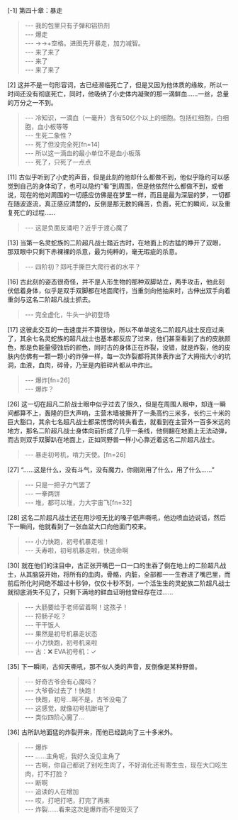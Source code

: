 
[-1] 第四十章：暴走
>--- 我的包里只有子弹和铝热剂<br>
>--- 爆走<br>
>--- →→+空格。进图先开暴走，加力减智。<br>
>--- 来了来了<br>
>--- 来了<br>
>--- 来了来了<br>

[2] 这并不是一句形容词，古已经濒临死亡了，但是又因为他体质的缘故，所以一时间还没有彻底死亡，同时，他吸纳了小史体内凝聚的那一滴鲜血……一丝，总量的万分之一不到。
>--- 冷知识，一滴血（一毫升）含有50亿个以上的细胞。包括红细胞，白细胞，血小板等等<br>
>--- 生死二象性？<br>
>--- 死了但没完全死[fn=14]<br>
>--- 所以这一滴血的最小单位不是血小板落<br>
>--- 死了，只死了一点点<br>

[11] 古似乎听到了小史的声音，但是此刻的他却什么都做不到，他似乎隐约可以感觉到自己的身体动了，也可以隐约“看”到周围，但是他依然什么都做不到，或者说，现在的他对周围的一切感应仿佛是在梦里一样，而且是最为深层的梦，一切都在随波逐流，真正感应清楚的，反倒是那无数的痛苦，负面，死亡的瞬间，以及重复死亡的过程……
>--- 这是负面反涌吧？近乎于渡心魔了<br>

[13] 当第一名灵蛇族的二阶超凡战士踏近古时，在地面上的古猛的睁开了双眼，那双眼中只剩下赤裸裸的杀意，最为纯粹的，毫无瑕疵的杀意。
>--- 四阶初？郑吒手撕巨大爬行者的水平？<br>

[16] 古此刻的姿态很奇怪，并不是人形生物的那种双脚站立，两手攻击，他此刻伏低着身体，似乎是双手双脚都在地面爬行，当重剑向他抽来时，古伸出双手向着重剑与这名二阶超凡战士抓去。
>--- 完全虚化，牛头一护初登场<br>

[17] 这彼此交互的一击速度并不算很快，所以不单单这名二阶超凡战士反应过来了，其余七名灵蛇族的超凡战士也基本都反应了过来，他们甚至看到了古的皮肤颜色，那是负能量侵蚀后的颜色，同时古的身体正在炸裂，没错，就是炸裂，他的皮肤内仿佛有一颗一颗小的炸弹一样，每一次炸裂都将其体表炸出了大拇指大小的坑洞，血液，血肉，碎骨，乃至是内脏碎片都从中炸出。
>--- 爆炸[fn=26]<br>
>--- 爆炸？<br>

[26] 这一切在超凡二阶战士眼中似乎过去了很久，但是在周围人眼中，却连一瞬间都算不上，轰隆的巨大声响，主营木墙被撕开了一条高约三米多，长约三十米的巨大豁口，其余七名超凡战士都呆愣愣的转头看去，就看到在主营外一百多米远的地方，那名二阶超凡战士身体向前折成了几乎一条线，他侧翻在地面上无法动弹，而古则双手双脚趴在地面上，正如同野兽一样小心靠近着这名二阶超凡战士。
>--- 暴走初号机，啃力天使。[fn=26]<br>

[27] “……这是什么，没有斗气，没有魔力，你刚刚用了什么，用了什么……”
>--- 只是一把子力气罢了<br>
>--- 一拳两饼<br>
>--- 堆，都可以堆，力大宇宙飞[fn=32]<br>

[28] 这名二阶超凡战士还在用沙哑无比的嗓子低声嘶吼，他边喷血边说话，然后下一瞬间，他就看到了一张血盆大口向他面门咬来。
>--- 小力快跑，初号机暴走啦！<br>
>--- 夭寿啦，初号机暴走啦，快逃命啊<br>

[30] 就在他们的注目中，古正张开嘴巴一口一口的生吞了倒在地上的二阶超凡战士，从其脑袋开始，将所有的血肉，骨骼，内脏，全部都一一生吞进了嘴巴里，而前后所化时间绝不超过十秒钟，仅仅十秒不到，一个活生生的灵蛇族二阶超凡战士就彻底消失不见了，只剩下满地的鲜血证明他曾经存在过……
>--- 大肠要给于老师留着啊！这孩子！<br>
>--- 捋肠子吃？<br>
>--- 干干饭人<br>
>--- 果然是初号机暴走状态<br>
>--- 小力快跑，初号机来啦<br>
>--- 古：❌
EVA初号机：✓<br>

[35] 下一瞬间，古仰天嘶吼，那不似人类的声音，反倒像是某种野兽。
>--- 好奇古爷会有心魔吗？<br>
>--- 大爷昏过去了！快跑！<br>
>--- 快跑，初号…啊不是，古爷没电了<br>
>--- 这感觉，就像初号机断电了<br>
>--- 类似四阶心魔了…<br>

[36] 古所趴地面猛的炸裂开来，而他已经跳向了三十多米外。
>--- 爆炸<br>
>--- ……主角呢，我好久没见主角了<br>
>--- 古啊，你自己都说了别吃生肉了，不好消化还有寄生虫，现在大口吃生肉，打不打脸？<br>
>--- 断啊<br>
>--- 追读的人在增加<br>
>--- 哎，打吧打吧，打完了再来<br>
>--- 炸裂……看来这次是爆炸而不是毁灭了<br>
